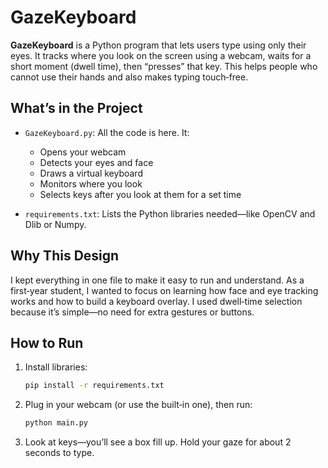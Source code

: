 

# GazeKeyboard

**GazeKeyboard** is a Python program that lets users type using only their eyes. It tracks where you look on the screen using a webcam, waits for a short moment (dwell time), then “presses” that key. This helps people who cannot use their hands and also makes typing touch‑free.

## What’s in the Project

* `GazeKeyboard.py`: All the code is here. It:

  * Opens your webcam
  * Detects your eyes and face
  * Draws a virtual keyboard
  * Monitors where you look
  * Selects keys after you look at them for a set time

* `requirements.txt`: Lists the Python libraries needed—like OpenCV and Dlib or Numpy.

## Why This Design

I kept everything in one file to make it easy to run and understand. As a first‑year student, I wanted to focus on learning how face and eye tracking works and how to build a keyboard overlay. I used dwell‑time selection because it’s simple—no need for extra gestures or buttons.

## How to Run

1. Install libraries:

   ```bash
   pip install -r requirements.txt
   ```
2. Plug in your webcam (or use the built‑in one), then run:

   ```bash
   python main.py
   ```
3. Look at keys—you’ll see a box fill up. Hold your gaze for about 2 seconds to type.

